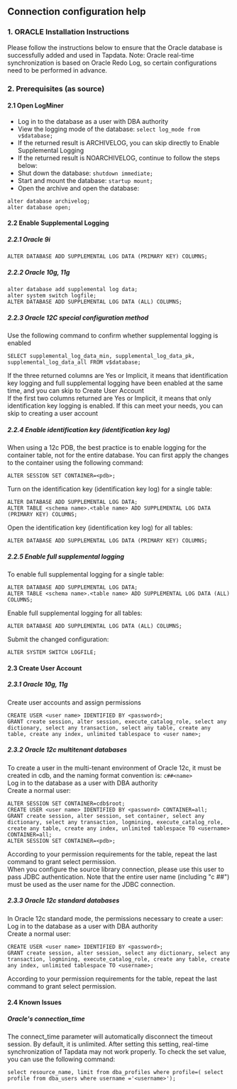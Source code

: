 ## **Connection configuration help**
### **1. ORACLE Installation Instructions**
Please follow the instructions below to ensure that the Oracle database is successfully added and used in Tapdata. Note: Oracle real-time synchronization is based on Oracle Redo Log, so certain configurations need to be performed in advance.
### **2. Prerequisites (as source)**
#### **2.1 Open LogMiner**
- Log in to the database as a user with DBA authority
- View the logging mode of the database: `select log_mode from v$database;`
- If the returned result is ARCHIVELOG, you can skip directly to Enable Supplemental Logging
- If the returned result is NOARCHIVELOG, continue to follow the steps below:
- Shut down the database: `shutdown immediate;`
- Start and mount the database: `startup mount;`
- Open the archive and open the database:<br>
```
alter database archivelog;
alter database open;
```

#### **2.2 Enable Supplemental Logging**
##### **2.2.1 Oracle 9i**<br>
```
ALTER DATABASE ADD SUPPLEMENTAL LOG DATA (PRIMARY KEY) COLUMNS;
```
##### **2.2.2 Oracle 10g, 11g**<br>
```
alter database add supplemental log data;
alter system switch logfile;
ALTER DATABASE ADD SUPPLEMENTAL LOG DATA (ALL) COLUMNS;
```
##### **2.2.3 Oracle 12C special configuration method**<br>
Use the following command to confirm whether supplemental logging is enabled<br>
```
SELECT supplemental_log_data_min, supplemental_log_data_pk, supplemental_log_data_all FROM v$database;
```
If the three returned columns are Yes or Implicit, it means that identification key logging and full supplemental logging have been enabled at the same time, and you can skip to Create User Account<br>
If the first two columns returned are Yes or Implicit, it means that only identification key logging is enabled. If this can meet your needs, you can skip to creating a user account<br>
##### **2.2.4 Enable identification key (identification key log)**<br>
When using a 12c PDB, the best practice is to enable logging for the container table, not for the entire database. You can first apply the changes to the container using the following command:<br>
```
ALTER SESSION SET CONTAINER=<pdb>;
```
Turn on the identification key (identification key log) for a single table:
```
ALTER DATABASE ADD SUPPLEMENTAL LOG DATA;
ALTER TABLE <schema name>.<table name> ADD SUPPLEMENTAL LOG DATA (PRIMARY KEY) COLUMNS;
```
Open the identification key (identification key log) for all tables:
```
ALTER DATABASE ADD SUPPLEMENTAL LOG DATA (PRIMARY KEY) COLUMNS;
```
##### **2.2.5 Enable full supplemental logging** <br>
To enable full supplemental logging for a single table:
```
ALTER DATABASE ADD SUPPLEMENTAL LOG DATA;
ALTER TABLE <schema name>.<table name> ADD SUPPLEMENTAL LOG DATA (ALL) COLUMNS;
```
Enable full supplemental logging for all tables:
```
ALTER DATABASE ADD SUPPLEMENTAL LOG DATA (ALL) COLUMNS;
```
Submit the changed configuration:
```
ALTER SYSTEM SWITCH LOGFILE;
```

#### **2.3 Create User Account**
##### **2.3.1 Oracle 10g, 11g**<br>
Create user accounts and assign permissions<br>
```
CREATE USER <user name> IDENTIFIED BY <password>;
GRANT create session, alter session, execute_catalog_role, select any dictionary, select any transaction, select any table, create any table, create any index, unlimited tablespace to <user name>;
```
##### **2.3.2 Oracle 12c multitenant databases**<br>
To create a user in the multi-tenant environment of Oracle 12c, it must be created in cdb, and the naming format convention is: `c##<name>`<br>
Log in to the database as a user with DBA authority<br>
Create a normal user:<br>
```
ALTER SESSION SET CONTAINER=cdb$root;
CREATE USER <user name> IDENTIFIED BY <password> CONTAINER=all;
GRANT create session, alter session, set container, select any dictionary, select any transaction, logmining, execute_catalog_role, create any table, create any index, unlimited tablespace TO <username> CONTAINER=all;
ALTER SESSION SET CONTAINER=<pdb>;
```
According to your permission requirements for the table, repeat the last command to grant select permission. <br>
When you configure the source library connection, please use this user to pass JDBC authentication. Note that the entire user name (including "c ##") must be used as the user name for the JDBC connection. <br>
##### **2.3.3 Oracle 12c standard databases**<br>
In Oracle 12c standard mode, the permissions necessary to create a user:<br>
Log in to the database as a user with DBA authority<br>
Create a normal user:<br>
```
CREATE USER <user name> IDENTIFIED BY <password>;
GRANT create session, alter session, select any dictionary, select any transaction, logmining, execute_catalog_role, create any table, create any index, unlimited tablespace TO <username>;
```
According to your permission requirements for the table, repeat the last command to grant select permission. <br>
#### **2.4 Known Issues**
##### **Oracle's connection_time**
The connect_time parameter will automatically disconnect the timeout session. By default, it is unlimited.
After setting this setting, real-time synchronization of Tapdata may not work properly. To check the set value, you can use the following command:
```
select resource_name, limit from dba_profiles where profile=( select profile from dba_users where username ='<username>');
```
